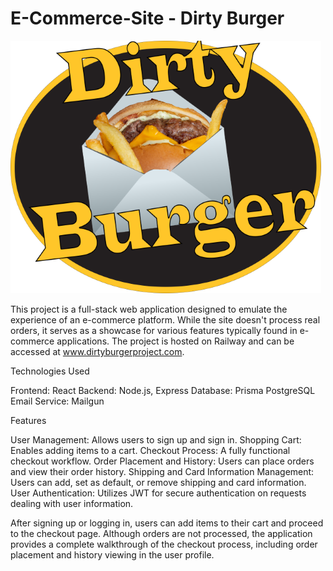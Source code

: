 # E-Commerce-Site - Dirty Burger

![Dirty Burger Logo](./front-end/src/assets/borger-logo.png)

This project is a full-stack web application designed to emulate the experience of an e-commerce platform. While the site doesn't process real orders, it serves as a showcase for various features typically found in e-commerce applications. The project is hosted on Railway and can be accessed at www.dirtyburgerproject.com.

Technologies Used

Frontend: React
Backend: Node.js, Express
Database: Prisma PostgreSQL
Email Service: Mailgun

Features

User Management: Allows users to sign up and sign in.
Shopping Cart: Enables adding items to a cart.
Checkout Process: A fully functional checkout workflow.
Order Placement and History: Users can place orders and view their order history.
Shipping and Card Information Management: Users can add, set as default, or remove shipping and card information.
User Authentication: Utilizes JWT for secure authentication on requests dealing with user information.

After signing up or logging in, users can add items to their cart and proceed to the checkout page. Although orders are not processed, the application provides a complete walkthrough of the checkout process, including order placement and history viewing in the user profile.
